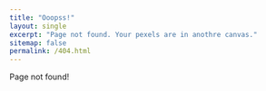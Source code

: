 ```yaml
---
title: "Ooopss!"
layout: single
excerpt: "Page not found. Your pexels are in anothre canvas."
sitemap: false
permalink: /404.html
---
```

Page not found!

<script type="text/javascript">
  var GOOG_FIXURL_LANG = 'en';
  var GOOG_FIXURL_SITE = '{{ site.url }}'
</script>
<script type="text/javascript"
  src="//linkhelp.clients.google.com/tbproxy/lh/wm/fixurl.js">
</script>
